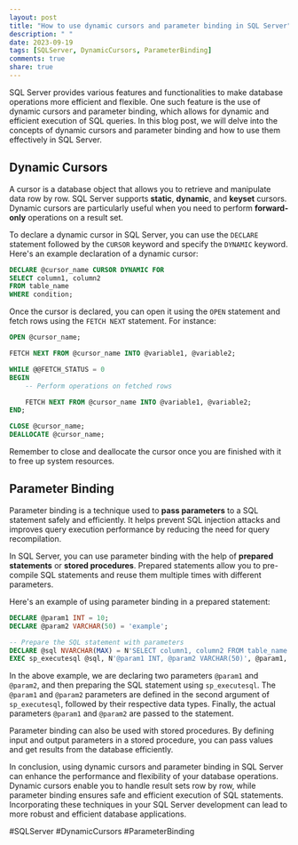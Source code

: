 ```yaml
---
layout: post
title: "How to use dynamic cursors and parameter binding in SQL Server"
description: " "
date: 2023-09-19
tags: [SQLServer, DynamicCursors, ParameterBinding]
comments: true
share: true
---
```


SQL Server provides various features and functionalities to make database operations more efficient and flexible. One such feature is the use of dynamic cursors and parameter binding, which allows for dynamic and efficient execution of SQL queries. In this blog post, we will delve into the concepts of dynamic cursors and parameter binding and how to use them effectively in SQL Server.

## Dynamic Cursors

A cursor is a database object that allows you to retrieve and manipulate data row by row. SQL Server supports **static**, **dynamic**, and **keyset** cursors. Dynamic cursors are particularly useful when you need to perform **forward-only** operations on a result set.

To declare a dynamic cursor in SQL Server, you can use the `DECLARE` statement followed by the `CURSOR` keyword and specify the `DYNAMIC` keyword. Here's an example declaration of a dynamic cursor:

```sql
DECLARE @cursor_name CURSOR DYNAMIC FOR
SELECT column1, column2
FROM table_name
WHERE condition;
```

Once the cursor is declared, you can open it using the `OPEN` statement and fetch rows using the `FETCH NEXT` statement. For instance:

```sql
OPEN @cursor_name;

FETCH NEXT FROM @cursor_name INTO @variable1, @variable2;

WHILE @@FETCH_STATUS = 0
BEGIN
    -- Perform operations on fetched rows

    FETCH NEXT FROM @cursor_name INTO @variable1, @variable2;
END;

CLOSE @cursor_name;
DEALLOCATE @cursor_name;
```

Remember to close and deallocate the cursor once you are finished with it to free up system resources.

## Parameter Binding

Parameter binding is a technique used to **pass parameters** to a SQL statement safely and efficiently. It helps prevent SQL injection attacks and improves query execution performance by reducing the need for query recompilation.

In SQL Server, you can use parameter binding with the help of **prepared statements** or **stored procedures**. Prepared statements allow you to pre-compile SQL statements and reuse them multiple times with different parameters.

Here's an example of using parameter binding in a prepared statement:

```sql
DECLARE @param1 INT = 10;
DECLARE @param2 VARCHAR(50) = 'example';

-- Prepare the SQL statement with parameters
DECLARE @sql NVARCHAR(MAX) = N'SELECT column1, column2 FROM table_name WHERE column1 > @param1 AND column2 = @param2;';
EXEC sp_executesql @sql, N'@param1 INT, @param2 VARCHAR(50)', @param1, @param2;
```

In the above example, we are declaring two parameters `@param1` and `@param2`, and then preparing the SQL statement using `sp_executesql`. The `@param1` and `@param2` parameters are defined in the second argument of `sp_executesql`, followed by their respective data types. Finally, the actual parameters `@param1` and `@param2` are passed to the statement.

Parameter binding can also be used with stored procedures. By defining input and output parameters in a stored procedure, you can pass values and get results from the database efficiently.

In conclusion, using dynamic cursors and parameter binding in SQL Server can enhance the performance and flexibility of your database operations. Dynamic cursors enable you to handle result sets row by row, while parameter binding ensures safe and efficient execution of SQL statements. Incorporating these techniques in your SQL Server development can lead to more robust and efficient database applications.

#SQLServer #DynamicCursors #ParameterBinding